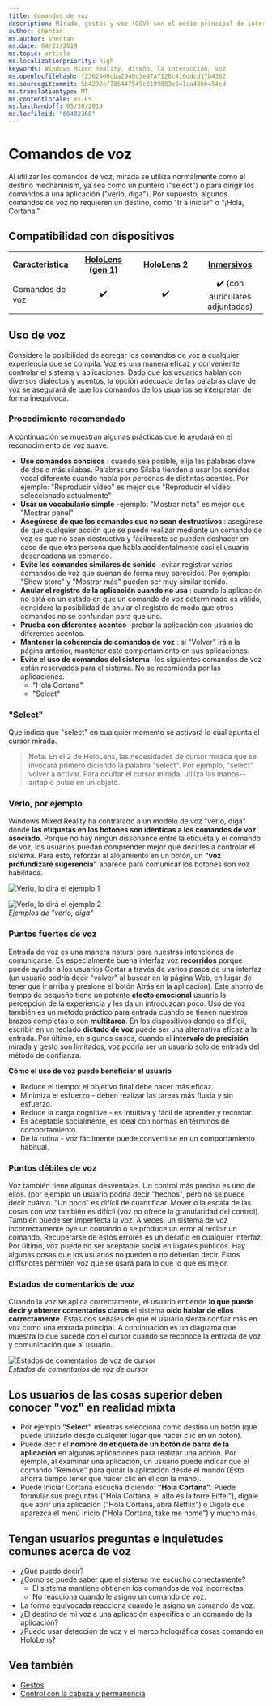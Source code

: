 ```yaml
---
title: Comandos de voz
description: Mirada, gestos y voz (GGV) son el medio principal de interacción en HoloLens. Este artículo proporciona información detallada sobre el diseño de voz.
author: shentan
ms.author: shentan
ms.date: 04/21/2019
ms.topic: article
ms.localizationpriority: high
keywords: Windows Mixed Reality, diseño, la interacción, voz
ms.openlocfilehash: f2362400cba2946c3e97a7128c410ddcd17b4362
ms.sourcegitcommit: 5b4292ef786447549c0199003e041ca48bb454cd
ms.translationtype: MT
ms.contentlocale: es-ES
ms.lasthandoff: 05/30/2019
ms.locfileid: "66402368"
---
```

# <a name="voice-commanding"></a>Comandos de voz

Al utilizar los comandos de voz, mirada se utiliza normalmente como el destino mechaninism, ya sea como un puntero ("select") o para dirigir los comandos a una aplicación ("verlo, diga"). Por supuesto, algunos comandos de voz no requieren un destino, como "Ir a iniciar" o "¡Hola, Cortana."


## <a name="device-support"></a>Compatibilidad con dispositivos

<table>
<tr>
<th>Característica</th><th style="width:150px"> <a href="hololens-hardware-details.md">HoloLens (gen 1)</a></th><th style="width:150px">HoloLens 2</th><th style="width:150px"> <a href="immersive-headset-hardware-details.md">Inmersivos</a></th>
</tr><tr>
<td>Comandos de voz</td><td style="text-align: center;"> ✔️</td><td style="text-align: center;"> ✔️</td><td style="text-align: center;"> ✔️ (con auriculares adjuntadas)</td>
</tr>
</table>



## <a name="how-to-use-voice"></a>Uso de voz

Considere la posibilidad de agregar los comandos de voz a cualquier experiencia que se compila. Voz es una manera eficaz y conveniente controlar el sistema y aplicaciones. Dado que los usuarios hablan con diversos dialectos y acentos, la opción adecuada de las palabras clave de voz se asegurará de que los comandos de los usuarios se interpretan de forma inequívoca.

### <a name="best-practices"></a>Procedimiento recomendado

A continuación se muestran algunas prácticas que le ayudará en el reconocimiento de voz suave.
* **Use comandos concisos** : cuando sea posible, elija las palabras clave de dos o más sílabas. Palabras uno Sílaba tienden a usar los sonidos vocal diferente cuando habla por personas de distintas acentos. Por ejemplo: "Reproducir vídeo" es mejor que "Reproducir el vídeo seleccionado actualmente"
* **Usar un vocabulario simple** -ejemplo: "Mostrar nota" es mejor que "Mostrar panel"
* **Asegúrese de que los comandos que no sean destructivos** : asegúrese de que cualquier acción que se puede realizar mediante un comando de voz es que no sean destructiva y fácilmente se pueden deshacer en caso de que otra persona que habla accidentalmente casi el usuario desencadena un comando.
* **Evite los comandos similares de sonido** -evitar registrar varios comandos de voz que suenan de forma muy parecidos. Por ejemplo: "Show store" y "Mostrar más" pueden ser muy similar sonido.
* **Anular el registro de la aplicación cuando no usa** : cuando la aplicación no está en un estado en que un comando de voz determinado es válido, considere la posibilidad de anular el registro de modo que otros comandos no se confundan para que uno.
* **Prueba con diferentes acentos** -probar la aplicación con usuarios de diferentes acentos.
* **Mantener la coherencia de comandos de voz** : si "Volver" irá a la página anterior, mantener este comportamiento en sus aplicaciones.
* **Evite el uso de comandos del sistema** -los siguientes comandos de voz están reservados para el sistema. No se recomienda por las aplicaciones.
   * "Hola Cortana"
   * "Select"

### <a name="select"></a>"Select"

Que indica que "select" en cualquier momento se activará lo cual apunta el cursor mirada. 

>Nota: En el 2 de HoloLens, las necesidades de cursor mirada que se invocará primero diciendo la palabra "select". Por ejemplo, "select" volver a activar. Para ocultar el cursor mirada, utiliza las manos--airtap o pulse en un objeto. 

### <a name="see-it-say-it"></a>Verlo, por ejemplo

Windows Mixed Reality ha contratado a un modelo de voz "verlo, diga" donde **las etiquetas en los botones son idénticas a los comandos de voz asociado**. Porque no hay ningún dissonance entre la etiqueta y el comando de voz, los usuarios puedan comprender mejor qué decirles a controlar el sistema. Para esto, reforzar al alojamiento en un botón, un **"voz profundizaré sugerencia"** aparece para comunicar los botones son voz habilitada.


![Verlo, lo dirá el ejemplo 1](images/voice-seeitsayit1-640px.jpg)

![Verlo, lo dirá el ejemplo 2](images/voice-seeitsayit2-640px.jpg)<br>
*Ejemplos de "verlo, diga"*

### <a name="voices-strengths"></a>Puntos fuertes de voz

Entrada de voz es una manera natural para nuestras intenciones de comunicarse. Es especialmente buena interfaz voz **recorridos** porque puede ayudar a los usuarios Cortar a través de varios pasos de una interfaz (un usuario podría decir "volver" al buscar en la página Web, en lugar de tener que ir arriba y presione el botón Atrás en la aplicación). Este ahorro de tiempo de pequeño tiene un potente **efecto emocional** usuario la percepción de la experiencia y les da un introduzcan poco. Uso de voz también es un método práctico para entrada cuando se tienen nuestros brazos completas o son **multitarea**. En los dispositivos donde es difícil, escribir en un teclado **dictado de voz** puede ser una alternativa eficaz a la entrada. Por último, en algunos casos, cuando el **intervalo de precisión** mirada y gesto son limitados, voz podría ser un usuario solo de entrada del método de confianza.

**Cómo el uso de voz puede beneficiar el usuario**
* Reduce el tiempo: el objetivo final debe hacer más eficaz.
* Minimiza el esfuerzo - deben realizar las tareas más fluida y sin esfuerzo.
* Reduce la carga cognitive - es intuitiva y fácil de aprender y recordar.
* Es aceptable socialmente, es ideal con normas en términos de comportamiento.
* De la rutina - voz fácilmente puede convertirse en un comportamiento habitual.

### <a name="voices-weaknesses"></a>Puntos débiles de voz

Voz también tiene algunas desventajas. Un control más preciso es uno de ellos. (por ejemplo un usuario podría decir "hechos", pero no se puede decir cuánto. "Un poco" es difícil de cuantificar. Mover o la escala de las cosas con voz también es difícil (voz no ofrece la granularidad del control). También puede ser imperfecta la voz. A veces, un sistema de voz incorrectamente oye un comando o se produce un error al recibir un comando. Recuperarse de estos errores es un desafío en cualquier interfaz. Por último, voz puede no ser aceptable social en lugares públicos. Hay algunas cosas que los usuarios no pueden o no deberían decir. Estos cliffsnotes permiten voz que se usará para lo que lo que es mejor.

### <a name="voice-feedback-states"></a>Estados de comentarios de voz

Cuando la voz se aplica correctamente, el usuario entiende **lo que puede decir y obtener comentarios claros** el sistema **oído hablar de ellos correctamente**. Estas dos señales de que el usuario sienta confiar más en voz como una entrada principal. A continuación es un diagrama que muestra lo que sucede con el cursor cuando se reconoce la entrada de voz y comunicación que al usuario.

![Estados de comentarios de voz de cursor](images/voicefeedbackstates.png)<br>
*Estados de comentarios de voz de cursor*

## <a name="top-things-users-should-know-about-speech-in-mixed-reality"></a>Los usuarios de las cosas superior deben conocer "voz" en realidad mixta
* Por ejemplo **"Select"** mientras selecciona como destino un botón (que puede utilizarlo desde cualquier lugar que hacer clic en un botón).
* Puede decir el **nombre de etiqueta de un botón de barra de la aplicación** en algunas aplicaciones para realizar una acción. Por ejemplo, al examinar una aplicación, un usuario puede indicar que el comando "Remove" para quitar la aplicación desde el mundo (Esto ahorra tiempo tener que hacer clic en él con la mano).
* Puede iniciar Cortana escucha diciendo: **"Hola Cortana".** Puede formular sus preguntas ("Hola Cortana, el alto es la torre Eiffel"), dígale que abrir una aplicación ("Hola Cortana, abra Netflix") o Dígale que aparezca el menú Inicio ("Hola Cortana, take me home") y mucho más.

## <a name="common-questions-and-concerns-users-have-about-voice"></a>Tengan usuarios preguntas e inquietudes comunes acerca de voz
* ¿Qué puedo decir?
* ¿Cómo se puede saber que el sistema me escuchó correctamente?
   * El sistema mantiene obtienen los comandos de voz incorrectas.
   * No reacciona cuando le asigno un comando de voz.
* La forma equivocada reacciona cuando le asigno un comando de voz.
* ¿El destino de mi voz a una aplicación específica o un comando de la aplicación?
* ¿Puedo usar detección de voz y el marco holográfica cosas comando en HoloLens?

## <a name="see-also"></a>Vea también
* [Gestos](gestures.md)
* [Control con la cabeza y permanencia](gaze-and-dwell.md)
